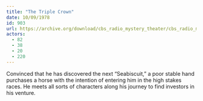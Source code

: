 ```yaml
---
title: "The Triple Crown"
date: 10/09/1978
id: 903
url: https://archive.org/download/cbs_radio_mystery_theater/cbs_radio_mystery_theater-0901-0950.zip/cbs_radio_mystery_theater-0901-0950%2Fcbsrmt_0903_the_triple_crown.mp3
actors:
  - 82
  - 38
  - 20
  - 220
---
```

Convinced that he has discovered the next “Seabiscuit,” a poor stable hand purchases a horse with the intention of entering him in the high stakes races. He meets all sorts of characters along his journey to find investors in his venture.